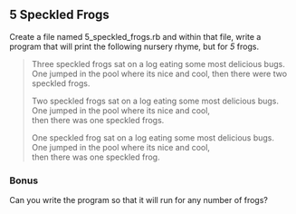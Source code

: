 ## 5 Speckled Frogs

Create a file named 5_speckled_frogs.rb and within that file, write a program that will print the following nursery rhyme, but for *5* frogs.

> Three speckled frogs sat on a log 
> eating some most delicious bugs.  
> One jumped in the pool where its nice and cool,
> then there were two speckled frogs.
>
> Two speckled frogs sat on a log 
> eating some most delicious bugs.  
> One jumped in the pool where its nice and cool,  
> then there was one speckled frogs.
>
> One speckled frog sat on a log 
> eating some most delicious bugs.  
> One jumped in the pool where its nice and cool,  
> then there was one speckled frog.

### Bonus
Can you write the program so that it will run for any number of frogs?
